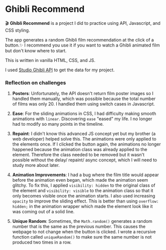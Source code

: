 # Ghibli Recommend

🎬 **Ghibli Recommend** is a project I did to practice using API, Javascript, and CSS styling.

The app generates a random Ghibli film recommendation at the click of a button.✨ I recommend you use it if you want to watch a Ghibli animated film but don't know where to start.

This is written in vanilla HTML, CSS, and JS.

I used [Studio Ghibli API](https://ghibliapi.herokuapp.com/) to get the data for my project.

### Reflection on challenges

1. **Posters**: Unfortunately, the API doesn't return film poster images so I handled them manually, which was possible because the total number of films was only 20. I handled them using switch cases in Javascript.

2. **Ease**: For the sliding animations in CSS, I had difficulty making smooth animations with `linear`. Discovering `ease` "eased" my life. I no longer had to modify so many points in the timeline.

3. **Repaint**: I didn't know this advanced JS concept yet but my brother (a web developer) helped solve this. The animations were only applied to the elements once. If I clicked the button again, the animations no longer happened because the animation class was already applied to the element. Therefore the class needed to be removed but it wasn't possible without the delay/ repaint/ async concept, which I will need to study more about later.

4. **Animation Improvements**: I had a bug where the film title would appear before the animation even began, which made the animation seem glitchy. To fix this, I applied `visibility: hidden` to the original class of the element and `visibility: visible` to the animation class so that it only becomes visible once the animation starts. I also used increasing `opacity` to improve the sliding effect. This is better than using `overflow: hidden;` in the animation wrapper which made the element look like it was coming out of a solid line.

5. **Unique Random**: Sometimes, the `Math.random()` generates a random number that is the same as the previous number. This causes the webpage to not change when the button is clicked. I wrote a recursive function called `uniqueRandom()` to make sure the same number is not produced two times in a row.
